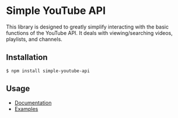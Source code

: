 # Simple YouTube API
This library is designed to greatly simplify interacting with the basic functions of the YouTube API.
It deals with viewing/searching videos, playlists, and channels.

## Installation
    $ npm install simple-youtube-api

## Usage
- [Documentation](https://HyperCoder2975.github.io/simple-youtube-api/2.1.0/)
- [Examples](https://github.com/HyperCoder2975/simple-youtube-api/tree/master/examples)
